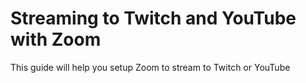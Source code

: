 # Streaming to Twitch and YouTube with Zoom

This guide will help you setup Zoom to stream to Twitch or YouTube

